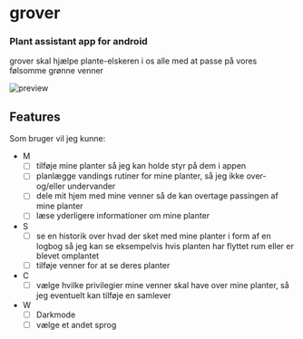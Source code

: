 # grover
### Plant assistant app for android

grover skal hjælpe plante-elskeren i os alle med at passe på vores følsomme grønne venner

![preview](https://i.imgur.com/tprTbgg.jpg)

## Features
Som bruger vil jeg kunne: 
- M
  - [ ] tilføje mine planter så jeg kan holde styr på dem i appen
  - [ ] planlægge vandings rutiner for mine planter, så jeg ikke over- og/eller undervander
  - [ ] dele mit hjem med mine venner så de kan overtage passingen af mine planter
  - [ ] læse yderligere informationer om mine planter
- S
  - [ ] se en historik over hvad der sket med mine planter i form af en logbog så jeg kan se eksempelvis hvis planten har flyttet rum eller er blevet omplantet
  - [ ] tilføje venner for at se deres planter 
- C
  - [ ] vælge hvilke privilegier mine venner skal have over mine planter, så jeg eventuelt kan tilføje en samlever
- W
  - [ ] Darkmode 
  - [ ] vælge et andet sprog 
